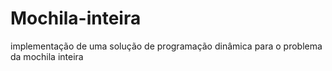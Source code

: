 # Mochila-inteira
implementação de uma solução de programação dinâmica para o problema da mochila inteira

